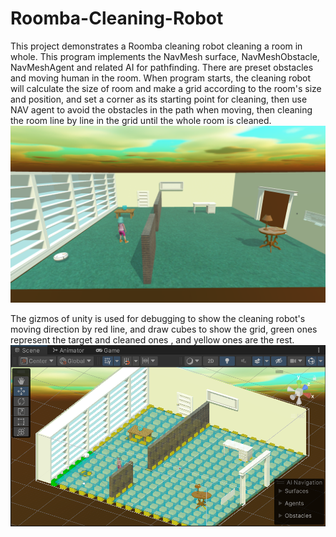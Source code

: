 # Roomba-Cleaning-Robot
This project demonstrates a Roomba cleaning robot cleaning a room in whole. This program implements the NavMesh surface, NavMeshObstacle, NavMeshAgent and related AI for pathfinding. There are preset obstacles and moving human in the room. When program starts, the cleaning robot will calculate the size of room and make a grid according to the room's size and position, and set a corner as its starting point for cleaning, then use NAV agent to avoid the obstacles in the path when moving, then cleaning the room line by line in the grid until the whole room is cleaned.
![alt text](https://github.com/jiayizhang123/Roomba-Cleaning-Robot/blob/main/demo2.png?raw=true)

The gizmos of unity is used for debugging to show the cleaning robot's moving direction by red line, and draw cubes to show the grid, green ones represent the target and cleaned ones , and yellow ones are the rest.
![alt text](https://github.com/jiayizhang123/Roomba-Cleaning-Robot/blob/main/demo1.png?raw=true)
